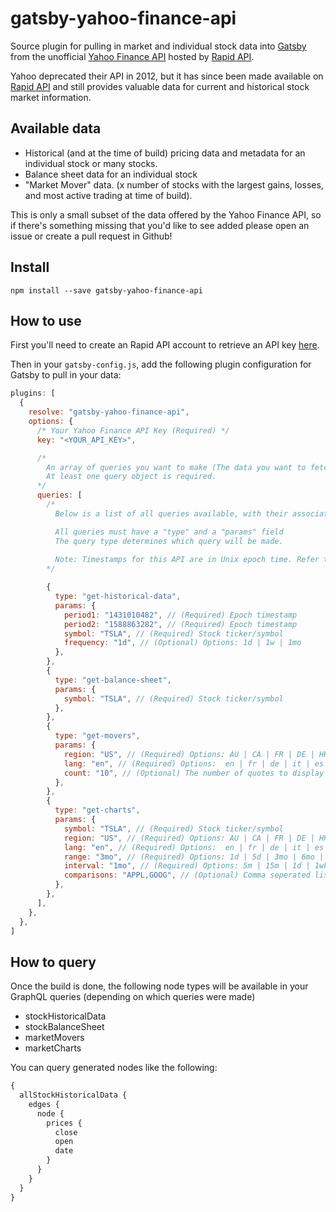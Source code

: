 # gatsby-yahoo-finance-api

Source plugin for pulling in market and individual stock data into [Gatsby][gatsby] from the unofficial [Yahoo Finance API][yahoo-finance-api] hosted by [Rapid API][rapid-api].

Yahoo deprecated their API in 2012, but it has since been made available on [Rapid API][yahoo-finance-api] and still provides valuable data for current and historical stock market information.

## Available data

- Historical (and at the time of build) pricing data and metadata for an individual stock or many stocks.
- Balance sheet data for an individual stock
- "Market Mover" data. (x number of stocks with the largest gains, losses, and most active trading at time of build).

This is only a small subset of the data offered by the Yahoo Finance API, so if there's something missing that you'd like to see added please open an issue or create a pull request in Github!

## Install

```shell
npm install --save gatsby-yahoo-finance-api
```

## How to use

First you'll need to create an Rapid API account to retrieve an API key [here][yahoo-finance-api].

Then in your `gatsby-config.js`, add the following plugin configuration for Gatsby to pull in your data:

```js
plugins: [
  {
    resolve: "gatsby-yahoo-finance-api",
    options: {
      /* Your Yahoo Finance API Key (Required) */
      key: "<YOUR_API_KEY>",

      /* 
        An array of queries you want to make (The data you want to fetch at build time). 
        At least one query object is required. 
      */
      queries: [
        /* 
          Below is a list of all queries available, with their associated types and params.

          All queries must have a "type" and a "params" field
          The query type determines which query will be made. 
        
          Note: Timestamps for this API are in Unix epoch time. Refer to https:/www.epochconverter.com/ to determine a timestamp for a given date.
        */

        {
          type: "get-historical-data",
          params: {
            period1: "1431010482", // (Required) Epoch timestamp
            period2: "1588863282", // (Required) Epoch timestamp
            symbol: "TSLA", // (Required) Stock ticker/symbol
            frequency: "1d", // (Optional) Options: 1d | 1w | 1mo
          },
        },
        {
          type: "get-balance-sheet",
          params: {
            symbol: "TSLA", // (Required) Stock ticker/symbol
          },
        },
        {
          type: "get-movers",
          params: {
            region: "US", // (Required) Options: AU | CA | FR | DE | HK | US | IT | ES | GB | IN
            lang: "en", // (Required) Options:  en | fr | de | it | es | zh
            count: "10", // (Optional) The number of quotes to display in day gainers / losers / activies
          },
        },
        {
          type: "get-charts",
          params: {
            symbol: "TSLA", // (Required) Stock ticker/symbol
            region: "US", // (Required) Options: AU | CA | FR | DE | HK | US | IT | ES | GB | IN
            lang: "en", // (Required) Options:  en | fr | de | it | es | zh
            range: "3mo", // (Required) Options: 1d | 5d | 3mo | 6mo | 1y | 5y | max
            interval: "1mo", // (Required) Options: 5m | 15m | 1d | 1wk | 1mo
            comparisons: "APPL,GOOG", // (Optional) Comma seperated list of stock symbols to retrieve financial data for
          },
        },
      ],
    },
  },
]
```

## How to query

Once the build is done, the following node types will be available in your GraphQL queries (depending on which queries were made)

- stockHistoricalData
- stockBalanceSheet
- marketMovers
- marketCharts

You can query generated nodes like the following:

```graphql
{
  allStockHistoricalData {
    edges {
      node {
        prices {
          close
          open
          date
        }
      }
    }
  }
}
```

[gatsby]: https://www.gatsbyjs.org/
[yahoo-finance-api]: https://rapidapi.com/apidojo/api/yahoo-finance1/
[rapid-api]: https://rapidapi.com/
